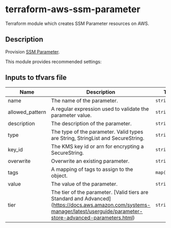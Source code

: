 # terraform-aws-ssm-parameter

Terraform module which creates SSM Parameter resources on AWS.

## Description

Provision [SSM Parameter](https://docs.aws.amazon.com/systems-manager/latest/userguide/systems-manager-paramstore.html).

This module provides recommended settings:


## Inputs to tfvars file

| Name            | Description                                                                     | Type          | 
| --------------- | ------------------------------------------------------------------------------- | ------------- | 
| name            | The name of the parameter.                                                      | `string`      | 
| allowed_pattern | A regular expression used to validate the parameter value.                      | `string`      | 
| description     | The description of the parameter.                                               | `string`      | 
| type            | The type of the parameter. Valid types are String, StringList and SecureString. | `string`      | 
| key_id          | The KMS key id or arn for encrypting a SecureString.                            | `string`      | 
| overwrite       | Overwrite an existing parameter.                                                | `string`      |
| tags            | A mapping of tags to assign to the object.                                      | `map(string)` | 
| value           | The value of the parameter.                                                     | `string`      |
| tier         	  | The tier of the parameter. [Valid tiers are Standard and Advanced] (https://docs.aws.amazon.com/systems-manager/latest/userguide/parameter-store-advanced-parameters.html) | `string`      | 

<!-- END OF GENERATED BY TERRAFORM-DOCS -->


